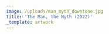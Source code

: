 ```yaml
---
image: /uploads/man_myth_downtone.jpg
title: 'The Man, the Myth (2022)'
_template: artwork
---
```


